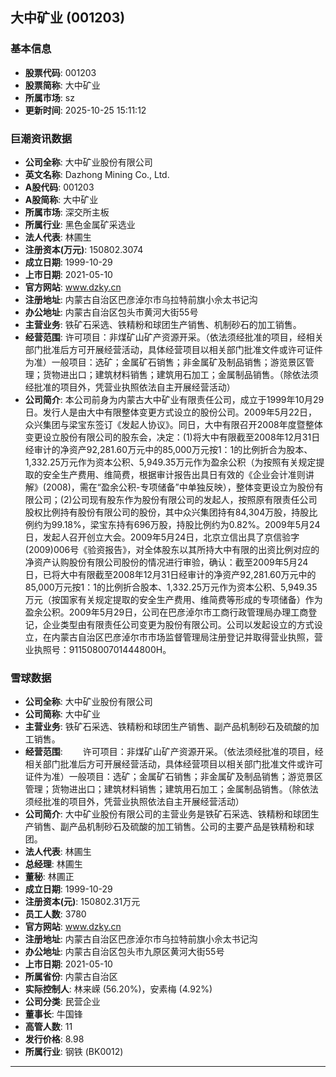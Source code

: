 ## 大中矿业 (001203)

### 基本信息

- **股票代码**: 001203
- **股票简称**: 大中矿业
- **所属市场**: sz
- **更新时间**: 2025-10-25 15:11:12

### 巨潮资讯数据

- **公司全称**: 大中矿业股份有限公司
- **英文名称**: Dazhong Mining Co., Ltd.
- **A股代码**: 001203
- **A股简称**: 大中矿业
- **所属市场**: 深交所主板
- **所属行业**: 黑色金属矿采选业
- **法人代表**: 林圃生
- **注册资本(万元)**: 150802.3074
- **成立日期**: 1999-10-29
- **上市日期**: 2021-05-10
- **官方网站**: www.dzky.cn
- **注册地址**: 内蒙古自治区巴彦淖尔市乌拉特前旗小佘太书记沟
- **办公地址**: 内蒙古自治区包头市黄河大街55号
- **主营业务**: 铁矿石采选、铁精粉和球团生产销售、机制砂石的加工销售。
- **经营范围**: 许可项目：非煤矿山矿产资源开采。（依法须经批准的项目，经相关部门批准后方可开展经营活动，具体经营项目以相关部门批准文件或许可证件为准）一般项目：选矿；金属矿石销售；非金属矿及制品销售；游览景区管理；货物进出口；建筑材料销售；建筑用石加工；金属制品销售。（除依法须经批准的项目外，凭营业执照依法自主开展经营活动）
- **公司简介**: 本公司前身为内蒙古大中矿业有限责任公司，成立于1999年10月29日。发行人是由大中有限整体变更方式设立的股份公司。2009年5月22日，众兴集团与梁宝东签订《发起人协议》。同日，大中有限召开2008年度暨整体变更设立股份有限公司的股东会，决定：(1)将大中有限截至2008年12月31日经审计的净资产92,281.60万元中的85,000万元按1：1的比例折合为股本、1,332.25万元作为资本公积、5,949.35万元作为盈余公积（为按照有关规定提取的安全生产费用、维简费，根据审计报告出具日有效的《企业会计准则讲解》(2008)，需在“盈余公积-专项储备”中单独反映），整体变更设立为股份有限公司；(2)公司现有股东作为股份有限公司的发起人，按照原有限责任公司股权比例持有股份有限公司的股份，其中众兴集团持有84,304万股，持股比例约为99.18%，梁宝东持有696万股，持股比例约为0.82%。2009年5月24日，发起人召开创立大会。2009年5月24日，北京立信出具了京信验字(2009)006号《验资报告》，对全体股东以其所持大中有限的出资比例对应的净资产认购股份有限公司股份的情况进行审验，确认：截至2009年5月24日，已将大中有限截至2008年12月31日经审计的净资产92,281.60万元中的85,000万元按1：1的比例折合股本、1,332.25万元作为资本公积、5,949.35万元（按国家有关规定提取的安全生产费用、维简费等形成的专项储备）作为盈余公积。2009年5月29日，公司在巴彦淖尔市工商行政管理局办理工商登记，企业类型由有限责任公司变更为股份有限公司。公司以发起设立的方式设立，在内蒙古自治区巴彦淖尔市市场监督管理局注册登记并取得营业执照，营业执照号：91150800701444800H。

### 雪球数据

- **公司全称**: 大中矿业股份有限公司
- **公司简称**: 大中矿业
- **主营业务**: 铁矿石采选、铁精粉和球团生产销售、副产品机制砂石及硫酸的加工销售。
- **经营范围**: 　　许可项目：非煤矿山矿产资源开采。（依法须经批准的项目，经相关部门批准后方可开展经营活动，具体经营项目以相关部门批准文件或许可证件为准）一般项目：选矿；金属矿石销售；非金属矿及制品销售；游览景区管理；货物进出口；建筑材料销售；建筑用石加工；金属制品销售。（除依法须经批准的项目外，凭营业执照依法自主开展经营活动）
- **公司简介**: 大中矿业股份有限公司的主营业务是铁矿石采选、铁精粉和球团生产销售、副产品机制砂石及硫酸的加工销售。公司的主要产品是铁精粉和球团。
- **法人代表**: 林圃生
- **总经理**: 林圃生
- **董秘**: 林圃正
- **成立日期**: 1999-10-29
- **注册资本(元)**: 150802.31万元
- **员工人数**: 3780
- **官方网站**: www.dzky.cn
- **注册地址**: 内蒙古自治区巴彦淖尔市乌拉特前旗小佘太书记沟
- **办公地址**: 内蒙古自治区包头市九原区黄河大街55号
- **上市日期**: 2021-05-10
- **所属省份**: 内蒙古自治区
- **实际控制人**: 林来嵘 (56.20%)，安素梅 (4.92%)
- **公司分类**: 民营企业
- **董事长**: 牛国锋
- **高管人数**: 11
- **发行价格**: 8.98
- **所属行业**: 钢铁 (BK0012)

---